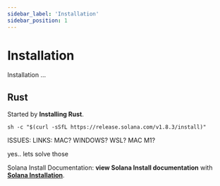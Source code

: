 ```yaml
---
sidebar_label: 'Installation'
sidebar_position: 1
---
```


# Installation

Installation ...

## Rust

Started by **Installing Rust**.

```shell
sh -c "$(curl -sSfL https://release.solana.com/v1.8.3/install)"
```

ISSUES:  LINKS:  MAC? WINDOWS? WSL? MAC M1?

yes.. lets solve those

Solana Install Documentation: **view Solana Install documentation** with **[Solana Installation](https://docs.solana.com/cli/install-solana-cli-tools)**.


